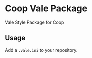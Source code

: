 # Coop Vale Package

Vale Style Package for Coop

## Usage

Add a `.vale.ini` to your repository.

```ini title=".vale.ini"
```
